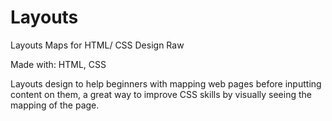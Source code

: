 # Layouts
Layouts Maps for HTML/ CSS Design Raw

Made with: HTML, CSS

Layouts design to help beginners with mapping web pages 
before inputting content on them, a great way to improve 
CSS skills by visually seeing the mapping of the page.


